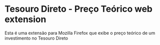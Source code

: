 # Tesouro Direto - Preço Teórico web extension

Esta é uma extensão para Mozilla Firefox que exibe o preço teórico de um investimento no Tesouro Direto
